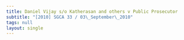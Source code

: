 ```yaml
---
title: Daniel Vijay s/o Katherasan and others v Public Prosecutor
subtitle: "[2010] SGCA 33 / 03\_September\_2010"
tags: null
layout: single
---
```


